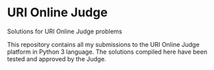 # URI Online Judge
Solutions for URI Online Judge problems

This repository contains all my submissions to the URI Online Judge platform in Python 3 language. The solutions compiled here have been tested and approved by the Judge.
